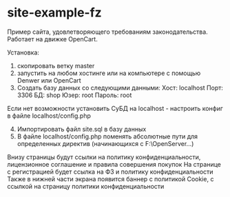 # site-example-fz

Пример сайта, удовлетворяющего требованиям законодательства. Работает на движке OpenCart.


Установка:
1) скопировать ветку master
2) запустить на любом хостинге или на компьютере с помощью Denwer или OpenCart
3) Создать базу данных со следующими данными:
Хост: localhost
Порт: 3306
БД: shop
Юзер: root
Пароль: root

Если нет возможности установить СуБД на localhost - настроить конфиг в файле localhost/config.php

4) Импортировать файл site.sql в базу данных
5) В файле localhost/config.php поменять абсолютные пути для определенных директив (начинающихся с F:\OpenServer\...)

Внизу страницы будут ссылки на политику конфиденциальности, лицензионное соглашение и правила совершения покупок
На странице с регистрацией будет ссылка на ФЗ и политику конфиденциальности
Также в нижней части экрана появится баннер с политикой Cookie, с ссылкой на страницу политики конфиденциальности
